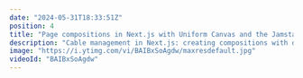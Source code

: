 ```yaml
---
date: "2024-05-31T18:33:51Z"
position: 4
title: "Page compositions in Next.js with Uniform Canvas and the Jamstack"
description: "Cable management in Next.js: creating compositions with different headless sources with Uniform Canvas in Next.js."
image: "https://i.ytimg.com/vi/BAIBxSoAgdw/maxresdefault.jpg"
videoId: "BAIBxSoAgdw"
---
```


